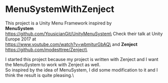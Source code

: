 # MenuSystemWithZenject

This project is a Unity Menu Framework inspired by\
**MenuSystem**\
https://github.com/YousicianGit/UnityMenuSystem\
Check their talk at Unity Europe 2017 at \
https://www.youtube.com/watch?v=wbmjturGbAQ\
and **Zenject**\
https://github.com/modesttree/Zenject\

I started this project because my project is written with Zenject and I want the MenuSystem to work with Zenject as well.\
So inspired by the idea of MenuSystem, I did some modification to it and I think the result is quite pleasing.\




